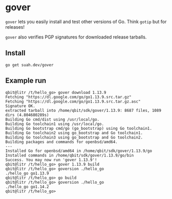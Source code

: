 gover
=====

`gover` lets you easily install and test other versions of Go. Think `gotip`
but for releases!

`gover` also verifies PGP signatures for downloaded release tarballs.

## Install
```
go get suah.dev/gover
```

## Example run
```
qbit@litr /t/hello_go> gover download 1.13.9
Fetching "https://dl.google.com/go/go1.13.9.src.tar.gz"
Fetching "https://dl.google.com/go/go1.13.9.src.tar.gz.asc"
Signature OK.
extracted tarball into /home/qbit/sdk/gover/1.13.9: 8687 files, 1089 dirs (4.804680289s)
Building Go cmd/dist using /usr/local/go.
Building Go toolchain1 using /usr/local/go.
Building Go bootstrap cmd/go (go_bootstrap) using Go toolchain1.
Building Go toolchain2 using go_bootstrap and Go toolchain1.
Building Go toolchain3 using go_bootstrap and Go toolchain2.
Building packages and commands for openbsd/amd64.
---
Installed Go for openbsd/amd64 in /home/qbit/sdk/gover/1.13.9/go
Installed commands in /home/qbit/sdk/gover/1.13.9/go/bin
Success. You may now run 'gover 1.13.9'!
qbit@litr /t/hello_go> gover 1.13.9 build
qbit@litr /t/hello_go> goversion ./hello_go 
./hello_go go1.13.9
qbit@litr /t/hello_go> go build
qbit@litr /t/hello_go> goversion ./hello_go
./hello_go go1.14.2
qbit@litr /t/hello_go> 
```
